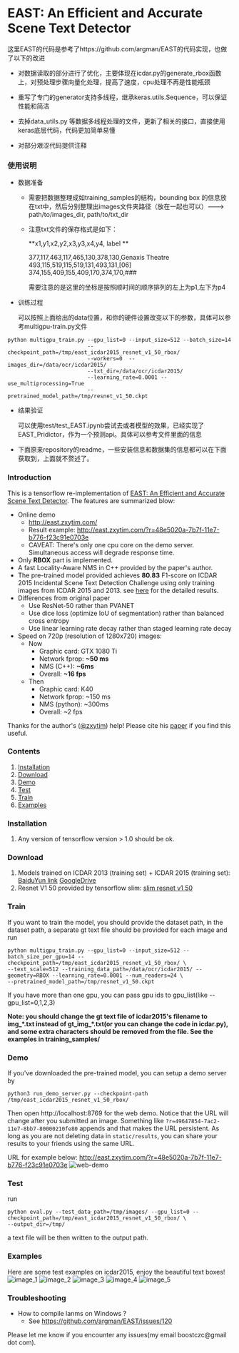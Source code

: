 # EAST: An Efficient and Accurate Scene Text Detector

这里EAST的代码是参考了https://github.com/argman/EAST的代码实现，也做了以下的改进

- 对数据读取的部分进行了优化，主要体现在icdar.py的generate_rbox函数上，对预处理步骤向量化处理，提高了速度，cpu处理不再是性能瓶颈
- 重写了专门的generator支持多线程，继承keras.utils.Sequence，可以保证性能和简洁

- 去掉data_utils.py 等数据多线程处理的文件，更新了相关的接口，直接使用keras底层代码，代码更加简单易懂
- 对部分艰涩代码提供注释

### 使用说明

- 数据准备

  - 需要把数据整理成如training_samples的结构，bounding box 的信息放在txt中，然后分别整理出images文件夹路径（放在一起也可以）---> path/to/images_dir, path/to/txt_dir

  - 注意txt文件的保存格式是如下：

    **x1,y1,x2,y2,x3,y3,x4,y4, label ** 

    377,117,463,117,465,130,378,130,Genaxis Theatre
    493,115,519,115,519,131,493,131,[06]
    374,155,409,155,409,170,374,170,###

    需要注意的是这里的坐标是按照顺时间的顺序排列的左上为p1,左下为p4

- 训练过程

  可以按照上面给出的data位置，和你的硬件设置改变以下的参数，具体可以参考multigpu-train.py文件

```
python multigpu_train.py --gpu_list=0 --input_size=512 --batch_size=14 
						 --checkpoint_path=/tmp/east_icdar2015_resnet_v1_50_rbox/ 
    					 --workers=0  --images_dir=/data/ocr/icdar2015/ 
        				 --txt_dir=/data/ocr/icdar2015/ 
                         --learning_rate=0.0001 --use_multiprocessing=True
					     --pretrained_model_path=/tmp/resnet_v1_50.ckpt
```

- 结果验证

  可以使用test/test_EAST.ipynb尝试去或者模型的效果，已经实现了EAST_Pridictor，作为一个预测api。具体可以参考文件里面的信息

- 下面原来repository的readme，一些安装信息和数据集的信息都可以在下面获取到，上面就不赘述了。

### Introduction
This is a tensorflow re-implementation of [EAST: An Efficient and Accurate Scene Text Detector](https://arxiv.org/abs/1704.03155v2).
The features are summarized blow:
+ Online demo
	+ http://east.zxytim.com/
	+ Result example: http://east.zxytim.com/?r=48e5020a-7b7f-11e7-b776-f23c91e0703e
	+ CAVEAT: There's only one cpu core on the demo server. Simultaneous access will degrade response time.
+ Only **RBOX** part is implemented.
+ A fast Locality-Aware NMS in C++ provided by the paper's author.
+ The pre-trained model provided achieves **80.83** F1-score on ICDAR 2015
	Incidental Scene Text Detection Challenge using only training images from ICDAR 2015 and 2013.
  see [here](http://rrc.cvc.uab.es/?ch=4&com=evaluation&view=method_samples&task=1&m=29855&gtv=1) for the detailed results.
+ Differences from original paper
	+ Use ResNet-50 rather than PVANET
	+ Use dice loss (optimize IoU of segmentation) rather than balanced cross entropy
	+ Use linear learning rate decay rather than staged learning rate decay
+ Speed on 720p (resolution of 1280x720) images:
	+ Now
		+ Graphic card: GTX 1080 Ti
		+ Network fprop: **~50 ms**
		+ NMS (C++): **~6ms**
		+ Overall: **~16 fps**
	+ Then
		+ Graphic card: K40
		+ Network fprop: ~150 ms
		+ NMS (python): ~300ms
		+ Overall: ~2 fps

Thanks for the author's ([@zxytim](https://github.com/zxytim)) help!
Please cite his [paper](https://arxiv.org/abs/1704.03155v2) if you find this useful.

### Contents
1. [Installation](#installation)
2. [Download](#download)
2. [Demo](#demo)
3. [Test](#train)
4. [Train](#test)
5. [Examples](#examples)

### Installation
1. Any version of tensorflow version > 1.0 should be ok.

### Download
1. Models trained on ICDAR 2013 (training set) + ICDAR 2015 (training set): [BaiduYun link](http://pan.baidu.com/s/1jHWDrYQ) [GoogleDrive](https://drive.google.com/open?id=0B3APw5BZJ67ETHNPaU9xUkVoV0U)
2. Resnet V1 50 provided by tensorflow slim: [slim resnet v1 50](http://download.tensorflow.org/models/resnet_v1_50_2016_08_28.tar.gz)

### Train
If you want to train the model, you should provide the dataset path, in the dataset path, a separate gt text file should be provided for each image
and run

```
python multigpu_train.py --gpu_list=0 --input_size=512 --batch_size_per_gpu=14 --checkpoint_path=/tmp/east_icdar2015_resnet_v1_50_rbox/ \
--text_scale=512 --training_data_path=/data/ocr/icdar2015/ --geometry=RBOX --learning_rate=0.0001 --num_readers=24 \
--pretrained_model_path=/tmp/resnet_v1_50.ckpt
```

If you have more than one gpu, you can pass gpu ids to gpu_list(like --gpu_list=0,1,2,3)

**Note: you should change the gt text file of icdar2015's filename to img_\*.txt instead of gt_img_\*.txt(or you can change the code in icdar.py), and some extra characters should be removed from the file.
See the examples in training_samples/**

### Demo
If you've downloaded the pre-trained model, you can setup a demo server by
```
python3 run_demo_server.py --checkpoint-path /tmp/east_icdar2015_resnet_v1_50_rbox/
```
Then open http://localhost:8769 for the web demo. Notice that the URL will change after you submitted an image.
Something like `?r=49647854-7ac2-11e7-8bb7-80000210fe80` appends and that makes the URL persistent.
As long as you are not deleting data in `static/results`, you can share your results to your friends using
the same URL.

URL for example below: http://east.zxytim.com/?r=48e5020a-7b7f-11e7-b776-f23c91e0703e
![web-demo](demo_images/web-demo.png)


### Test
run
```
python eval.py --test_data_path=/tmp/images/ --gpu_list=0 --checkpoint_path=/tmp/east_icdar2015_resnet_v1_50_rbox/ \
--output_dir=/tmp/
```

a text file will be then written to the output path.


### Examples
Here are some test examples on icdar2015, enjoy the beautiful text boxes!
![image_1](demo_images/img_2.jpg)
![image_2](demo_images/img_10.jpg)
![image_3](demo_images/img_14.jpg)
![image_4](demo_images/img_26.jpg)
![image_5](demo_images/img_75.jpg)

### Troubleshooting
+ How to compile lanms on Windows ?
  + See https://github.com/argman/EAST/issues/120

Please let me know if you encounter any issues(my email boostczc@gmail dot com).

